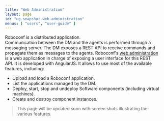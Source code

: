 ```yaml
---
title: "Web Administration"
layout: page
id: "ug.snapshot.web-administration"
menus: [ "users", "user-guide" ]
---
```


Roboconf is a distributed application.  
Communication between the DM and the agents is performed through a messaging server.
The DM exposes a REST API to receive commands and propagate them as messages to the agents. 
Roboconf's [web administration](https://github.com/roboconf/roboconf-web-administration) is a 
web application in charge of exposing a user interface for this REST API. 
It is developed with AngularJS. It allows to use most of the available features, including:

* Upload and load a Roboconf application.
* List the applications managed by the DM.
* Deploy, start, stop and undeploy Software components (including virtual machines).
* Create and destroy component instances.

> This page will be updated soon with screen shots illustrating the various features.
